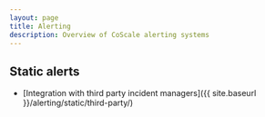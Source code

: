 ```yaml
---
layout: page
title: Alerting
description: Overview of CoScale alerting systems
---
```


<!-- ## Anomaly detection

* [Researching an anomaly]({{ site.baseurl }}/alerting/anomaly/research/) -->

## Static alerts

<!-- * [Forecast alerts]({{ site.baseurl }}/alerting/static/forecast/) -->
* [Integration with third party incident managers]({{ site.baseurl }}/alerting/static/third-party/)
